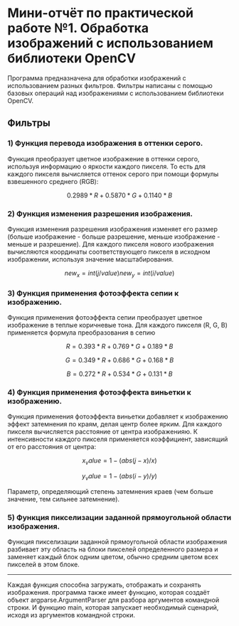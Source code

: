 # Мини-отчёт по практической работе №1. Обработка изображений с использованием библиотеки OpenCV

Программа предназначена для обработки изображений с использованием разных фильтров. Фильтры написаны с помощью базовых операций над изображениями с использованием библиотеки OpenCV.
## Фильтры
### 1) Функция перевода изображения в оттенки серого.
Функция преобразует цветное изображение в оттенки серого, используя информацию о яркости каждого пикселя. То есть для каждого пикселя вычисляется оттенок серого при помощи формулы взвешенного среднего (RGB): 
```math
0.2989 * R + 0.5870 * G + 0.1140 * B 
```
### 2) Функция изменения разрешения изображения.
Функция изменения разрешения изображения изменяет его размер (больше изображение - больше разрешение, меньше изображение - меньше и разрешение). Для каждого пикселя нового изображения вычисляются координаты соответствующего пикселя в исходном изображении, используя значение масштабирования.
```math
new_x = int(j/value)
new_y = int(i/value)
```
### 3) Функция применения фотоэффекта сепии к изображению.
Функция применения фотоэффекта сепии преобразует цветное изображение в теплые коричневые тона. Для каждого пикселя (R, G, B) применяется формула преобразования в сепию
```math
R = 0.393 * R + 0.769 * G + 0.189 * B
```
```math
G = 0.349 * R + 0.686 * G + 0.168 * B
```
```math
B = 0.272 * R + 0.534 * G + 0.131 * B
```
### 4) Функция применения фотоэффекта виньетки к изображению.
Функция применения фотоэффекта виньетки добавляет к изображению эффект затемнения по краям, делая центр более ярким. Для каждого пикселя вычисляется расстояние от центра изображенияю. К интенсивности каждого пикселя применяется коэффициент, зависящий от его расстояния от центра:
```math
x_value = 1 - (abs(j - x) / x)
```
```math
y_value = 1 - (abs(i - y) / y) 
```
Параметр, определяющий степень затемнения краев (чем больше значение, тем сильнее затемнение). 
### 5) Функция пикселизации заданной прямоугольной области изображения.
Функция пикселизации заданной прямоугольной области изображения разбивает эту область на блоки пикселей определенного размера и заменяет каждый блок одним цветом, обычно средним цветом всех пикселей в этом блоке. 

--------------------------
Каждая функция способна загружать, отображать и сохранять изображения. 
программа также имеет функцию, которая создаёт объект argparse.ArgumentParser для разбора аргументов командной строки. И функцию main, которая запускает необходимый сценарий, исходя из аргументов командной строки. 